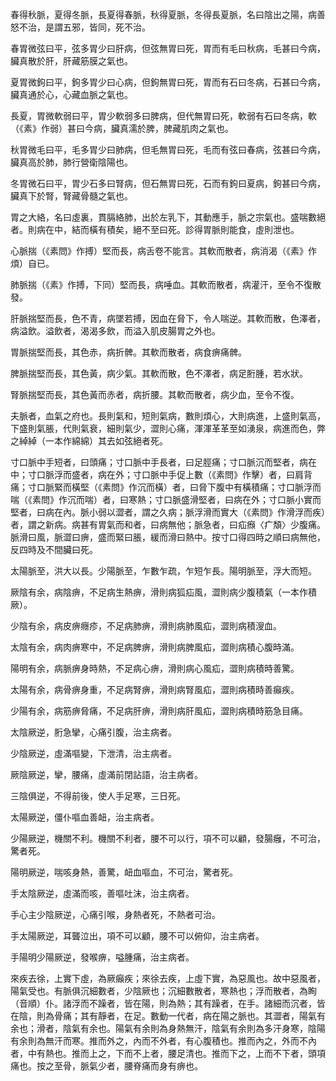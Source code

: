 春得秋脈，夏得冬脈，長夏得春脈，秋得夏脈，冬得長夏脈，名曰陰出之陽，病善怒不治，是謂五邪，皆同，死不治。

春胃微弦曰平，弦多胃少曰肝病，但弦無胃曰死，胃而有毛曰秋病，毛甚曰今病，臟真散於肝，肝藏筋膜之氣也。

夏胃微鉤曰平，鉤多胃少曰心病，但鉤無胃曰死，胃而有石曰冬病，石甚曰今病，臟真通於心，心藏血脈之氣也。

長夏，胃微軟弱曰平，胃少軟弱多曰脾病，但代無胃曰死，軟弱有石曰冬病，軟（《素》作弱）甚曰今病，臟真濡於脾，脾藏肌肉之氣也。

秋胃微毛曰平，毛多胃少曰肺病，但毛無胃曰死，毛而有弦曰春病，弦甚曰今病，臟真高於肺，肺行營衛陰陽也。

冬胃微石曰平，胃少石多曰腎病，但石無胃曰死，石而有鉤曰夏病，鉤甚曰今病，臟真下於腎，腎藏骨髓之氣也。

胃之大絡，名曰虛裏，貫膈絡肺，出於左乳下，其動應手，脈之宗氣也。盛喘數絕者。則病在中，結而橫有積矣，絕不至曰死。診得胃脈則能食，虛則泄也。

心脈揣（《素問》作搏）堅而長，病舌卷不能言。其軟而散者，病消渴（《素》作煩）自已。

肺脈揣（《素》作搏，下同）堅而長，病唾血。其軟而散者，病灌汗，至令不復散發。

肝脈揣堅而長，色不青，病墜若搏，因血在脅下，令人喘逆。其軟而散，色澤者，病溢飲。溢飲者，渴渴多飲，而溢入肌皮腸胃之外也。

胃脈揣堅而長，其色赤，病折髀。其軟而散者，病食痹痛髀。

脾脈揣堅而長，其色黃，病少氣。其軟而散，色不澤者，病足胻腫，若水狀。

腎脈揣堅而長，其色黃而赤者，病折腰。其軟而散者，病少血，至令不復。

夫脈者，血氣之府也。長則氣和，短則氣病，數則煩心，大則病進，上盛則氣高，下盛則氣脹，代則氣衰，細則氣少，澀則心痛，渾渾革革至如湧泉，病進而色，弊之綽綽（一本作綿綿）其去如弦絕者死。

寸口脈中手短者，曰頭痛；寸口脈中手長者，曰足脛痛；寸口脈沉而堅者，病在中；寸口脈浮而盛者，病在外；寸口脈中手促上數（《素問》作擊）者，曰肩背痛；寸口脈緊而橫堅（《素問》作沉而橫）者，曰脅下腹中有橫積痛；寸口脈浮而喘（《素問》作沉而喘）者，曰寒熱；寸口脈盛滑堅者，曰病在外；寸口脈小實而堅者，曰病在內。脈小弱以澀者，謂之久病；脈浮滑而實大（《素問》作滑浮而疾）者，謂之新病。病甚有胃氣而和者，曰病無他；脈急者，曰疝㿗〈疒頽〉少腹痛。脈滑曰風，脈澀曰痹，盛而緊曰脹，緩而滑曰熱中。按寸口得四時之順曰病無他，反四時及不間臟曰死。

太陽脈至，洪大以長。少陽脈至，乍數乍疏，乍短乍長。陽明脈至，浮大而短。

厥陰有余，病陰痹，不足病生熱痹，滑則病狐疝風，澀則病少腹積氣（一本作積厥）。

少陰有余，病皮痹癮疹，不足病肺痹，滑則病肺風疝，澀則病積溲血。

太陰有余，病肉痹寒中，不足病脾痹，滑則病脾風疝，澀則病積心腹時滿。

陽明有余，病脈痹身時熱，不足病心痹，滑則病心風疝，澀則病積時善驚。

太陽有余，病骨痹身重，不足病腎痹，滑則病腎風疝，澀則病積時善癲疾。

少陽有余，病筋痹脅痛，不足病肝痹，滑則病肝風疝，澀則病積時筋急目痛。

太陰厥逆，胻急攣，心痛引腹，治主病者。

少陰厥逆，虛滿嘔變，下泄清，治主病者。

厥陰厥逆，攣，腰痛，虛滿前閉詀語，治主病者。

三陰俱逆，不得前後，使人手足寒，三日死。

太陽厥逆，僵仆嘔血善衄，治主病者。

少陽厥逆，機關不利。機關不利者，腰不可以行，項不可以顧，發腸癰，不可治，驚者死。

陽明厥逆，喘咳身熱，善驚，衄血嘔血，不可治，驚者死。

手太陰厥逆，虛滿而咳，善嘔吐沫，治主病者。

手心主少陰厥逆，心痛引喉，身熱者死，不熱者可治。

手太陽厥逆，耳聾泣出，項不可以顧，腰不可以俯仰，治主病者。

手陽明少陽厥逆，發喉痹，嗌腫痛，治主病者。

來疾去徐，上實下虛，為厥癲疾；來徐去疾，上虛下實，為惡風也。故中惡風者，陽氣受也。有脈俱沉細數者，少陰厥也；沉細數散者，寒熱也；浮而散者，為眴（音順）仆。諸浮而不躁者，皆在陽，則為熱；其有躁者，在手。諸細而沉者，皆在陰，則為骨痛；其有靜者，在足。數動一代者，病在陽之脈也。其澀者，陽氣有余也；滑者，陰氣有余也。陽氣有余則為身熱無汗，陰氣有余則為多汗身寒，陰陽有余則為無汗而寒。推而外之，內而不外者，有心腹積也。推而內之，外而不內者，中有熱也。推而上之，下而不上者，腰足清也。推而下之，上而不下者，頭項痛也。按之至骨，脈氣少者，腰脊痛而身有痹也。